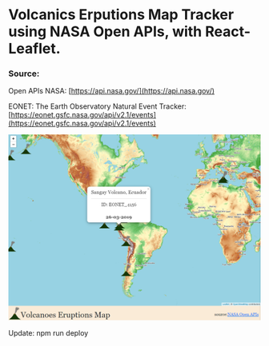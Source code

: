 # Volcanics Erputions Map Tracker using NASA Open APIs, with React-Leaflet.


### Source:
Open APIs NASA: [https://api.nasa.gov/](https://api.nasa.gov/)

EONET: The Earth Observatory Natural Event Tracker: [https://eonet.gsfc.nasa.gov/api/v2.1/events](https://eonet.gsfc.nasa.gov/api/v2.1/events)

<p align="center">
<img   src="./img/volc.PNG">
</p>

Update: npm run deploy